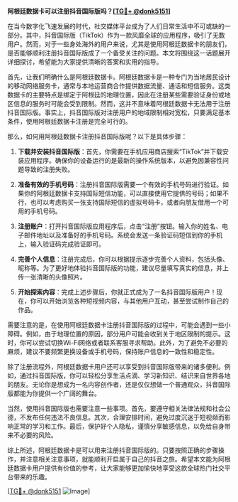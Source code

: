 **阿根廷数据卡可以注册抖音国际版吗？[[TG💪+ @donk5151](https://t.me/s/donk5151)]**

在当今数字化飞速发展的时代，社交媒体平台成为了人们日常生活中不可或缺的一部分。其中，抖音国际版（TikTok）作为一款风靡全球的应用程序，吸引了无数用户。然而，对于一些身处海外的用户来说，尤其是使用阿根廷数据卡的朋友们，是否能够顺利注册抖音国际版成了一个备受关注的问题。本文将围绕这一话题展开详细探讨，希望能为大家提供清晰的答案和实用的指导。

首先，让我们明确什么是阿根廷数据卡。阿根廷数据卡是一种专门为当地居民设计的移动网络服务卡，通常与本地运营商合作提供数据流量、通话和短信服务。这类数据卡的主要特点是绑定于阿根廷的地理位置，因此在注册某些需要验证身份或地区信息的服务时可能会受到限制。然而，这并不意味着阿根廷数据卡无法用于注册抖音国际版。事实上，抖音国际版对注册用户的地域限制相对宽松，只要满足基本条件，使用阿根廷数据卡注册是完全可行的。

那么，如何用阿根廷数据卡注册抖音国际版呢？以下是具体步骤：

1. **下载并安装抖音国际版**：首先，你需要在手机应用商店搜索“TikTok”并下载安装应用程序。确保你的设备运行的是最新的操作系统版本，以避免因兼容性问题导致的注册失败。

2. **准备有效的手机号码**：注册抖音国际版需要一个有效的手机号码进行验证。如果你的阿根廷数据卡支持国际短信功能，可以直接使用它提供的号码；如果不行，也可以考虑购买一张支持国际短信的虚拟号码卡，或者向朋友借用一个可用的手机号码。

3. **注册账户**：打开抖音国际版应用程序后，点击“注册”按钮。输入你的姓名、电子邮件地址以及准备好的手机号码。系统会发送一条验证码短信到你的手机上，输入验证码完成验证即可。

4. **完善个人信息**：注册完成后，你可以根据提示逐步完善个人资料，包括头像、昵称等。为了更好地体验抖音国际版的功能，建议尽量填写真实的信息，并上传一张清晰的头像照片。

5. **开始探索内容**：完成上述步骤后，你就正式成为了一名抖音国际版用户！现在，你可以开始浏览各种短视频内容，与其他用户互动，甚至尝试制作自己的作品。

需要注意的是，在使用阿根廷数据卡注册抖音国际版的过程中，可能会遇到一些小障碍。例如，由于地理位置的原因，部分用户可能会收到关于地区限制的提示。这时，你可以尝试切换Wi-Fi网络或者联系客服寻求帮助。此外，为了避免不必要的麻烦，建议不要频繁更换设备或手机号码，保持账户信息的一致性和稳定性。

除了注册流程外，阿根廷数据卡用户还可以享受到抖音国际版带来的诸多便利。例如，通过抖音国际版，你可以轻松分享生活点滴、学习新知识、结识来自世界各地的朋友。无论你是想成为一名内容创作者，还是仅仅想做一个普通观众，抖音国际版都能为你提供一个广阔的舞台。

当然，使用抖音国际版也需要注意一些事项。首先，要遵守相关法律法规和社会公德，不发布任何违法不良信息。其次，合理安排时间，避免过度沉迷于短视频而影响正常的学习和工作。最后，保护好个人隐私，谨慎分享敏感信息，以免给自身带来不必要的风险。

综上所述，阿根廷数据卡是可以用来注册抖音国际版的。只要按照正确的步骤操作，并注意相关注意事项，就能顺利开启属于自己的抖音之旅。希望本文能为阿根廷数据卡用户提供有价值的参考，让大家能够更加愉快地享受这款全球热门社交平台带来的乐趣。

[[TG💪+ @donk5151](https://t.me/s/donk5151) ![Image](https://i.postimg.cc/rwNCRYN7/Snipaste-2025-04-30-17-27-05.png)]